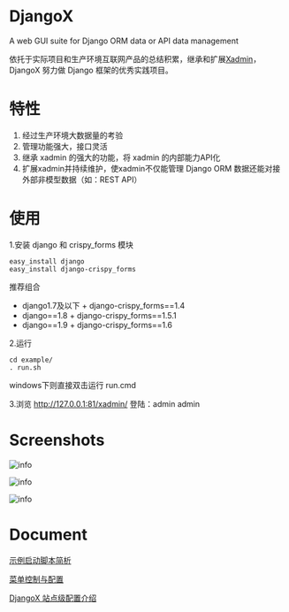 # DjangoX
A web GUI suite for Django ORM data or API data management

依托于实际项目和生产环境互联网产品的总结积累，继承和扩展[Xadmin](https://github.com/sshwsfc/xadmin)，DjangoX 努力做 Django 框架的优秀实践项目。

# 特性
1. 经过生产环境大数据量的考验
2. 管理功能强大，接口灵活
3. 继承 xadmin 的强大的功能，将 xadmin 的内部能力API化
4. 扩展xadmin并持续维护，使xadmin不仅能管理 Django ORM 数据还能对接外部非模型数据（如：REST API）

# 使用
1.安装 django 和 crispy_forms 模块
```
easy_install django
easy_install django-crispy_forms
```
推荐组合
- django1.7及以下 + django-crispy_forms==1.4
- django==1.8 + django-crispy_forms==1.5.1
- django==1.9 + django-crispy_forms==1.6

2.运行
```
cd example/
. run.sh 
```
windows下则直接双击运行 run.cmd

3.浏览
http://127.0.0.1:81/xadmin/
登陆：admin admin

# Screenshots
![info](https://github.com/JoneXiong/DjangoX/raw/master/example/app/static/app/img/show1.png)

![info](https://github.com/JoneXiong/DjangoX/raw/master/example/app/static/app/img/show2.png)

![info](https://github.com/JoneXiong/DjangoX/raw/master/example/app/static/app/img/show3.png)

# Document
[示例启动脚本简析](http://www.oejia.net/blog/2016/01/25/djangox_start_py.html)

[菜单控制与配置](http://www.oejia.net/blog/2016/06/13/djangox_menu.html)

[DjangoX 站点级配置介绍](http://oejia.net/blog/2016/11/21/djangox_site_config.html)

